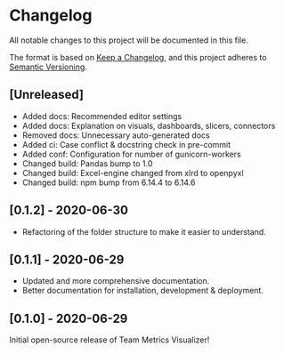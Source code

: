# Changelog

All notable changes to this project will be documented in this file.

The format is based on [Keep a Changelog](https://keepachangelog.com/en/1.0.0/),
and this project adheres to [Semantic Versioning](https://semver.org/spec/v2.0.0.html).

## [Unreleased]

- Added docs: Recommended editor settings
- Added docs: Explanation on visuals, dashboards, slicers, connectors
- Removed docs: Unnecessary auto-generated docs
- Added ci: Case conflict & docstring check in pre-commit
- Added conf: Configuration for number of gunicorn-workers
- Changed build: Pandas bump to 1.0
- Changed build: Excel-engine changed from xlrd to openpyxl
- Changed build: npm bump from 6.14.4 to 6.14.6

## [0.1.2] - 2020-06-30

- Refactoring of the folder structure to make it easier to understand.

## [0.1.1] - 2020-06-29

- Updated and more comprehensive documentation.
- Better documentation for installation, development & deployment.

## [0.1.0] - 2020-06-29

Initial open-source release of Team Metrics Visualizer!
